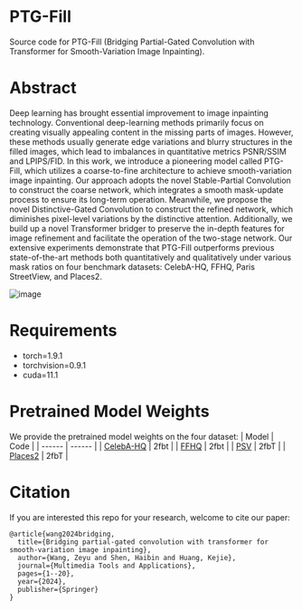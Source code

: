 # PTG-Fill
Source code for PTG-Fill (Bridging Partial-Gated Convolution with Transformer for Smooth-Variation Image Inpainting).

# Abstract
Deep learning has brought essential improvement to image inpainting technology. Conventional deep-learning methods primarily focus on creating visually appealing content in the missing parts of images. However, these methods usually generate edge variations and blurry structures in the filled images, which lead to imbalances in quantitative metrics PSNR/SSIM and LPIPS/FID. In this work, we introduce a pioneering model called PTG-Fill, which utilizes
a coarse-to-fine architecture to achieve smooth-variation image inpainting. Our approach adopts the novel Stable-Partial Convolution to construct the coarse network, which integrates a smooth mask-update process to ensure its long-term operation. Meanwhile, we propose the novel Distinctive-Gated Convolution to construct the refined network, which diminishes pixel-level variations by the distinctive attention. Additionally, we build up a novel Transformer bridger to preserve the in-depth features for image refinement and facilitate the operation of the two-stage network. Our extensive experiments demonstrate that PTG-Fill outperforms previous state-of-the-art methods both quantitatively and qualitatively under various mask ratios on four benchmark datasets: CelebA-HQ, FFHQ, Paris StreetView, and Places2.

![image](https://github.com/zeyuwang-zju/PTG-Fill/assets/112078495/70de9dfb-ddf4-407b-9484-946b5acaff48)

# Requirements
- torch=1.9.1 
- torchvision=0.9.1 
- cuda=11.1

# Pretrained Model Weights
We provide the pretrained model weights on the four dataset:
| Model | Code |
| ------ | ------ |
| [CelebA-HQ](https://pan.baidu.com/s/1cN4Cmb1zJfecfB-5vU0YpA?pwd=2fbT) | 2fbt |
| [FFHQ](https://pan.baidu.com/s/10-HRRjMRhJMDBmOXpYEbZQ?pwd=2fbT) | 2fbt |
| [PSV](https://pan.baidu.com/s/1Kd8rMmcVLqMvtkJEUTtlvg?pwd=2fbT) | 2fbT |
| [Places2](https://pan.baidu.com/s/1rAptHj_aTT77nTdIZf5BmA?pwd=2fbT) | 2fbT |


# Citation
If you are interested this repo for your research, welcome to cite our paper:

```
@article{wang2024bridging,
  title={Bridging partial-gated convolution with transformer for smooth-variation image inpainting},
  author={Wang, Zeyu and Shen, Haibin and Huang, Kejie},
  journal={Multimedia Tools and Applications},
  pages={1--20},
  year={2024},
  publisher={Springer}
}
```
